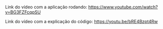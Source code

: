 Link do vídeo com a aplicação rodando:
https://www.youtube.com/watch?v=BG3FZFcqpSU

Link do vídeo com a explicação do código:
https://youtu.be/bRE4Bzpt4Rw
